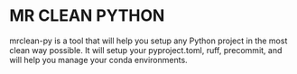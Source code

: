 # MR CLEAN PYTHON

mrclean-py is a tool that will help you setup any Python project in the most clean way possible.
It will setup your pyproject.toml, ruff, precommit, and will help you manage your conda environments.